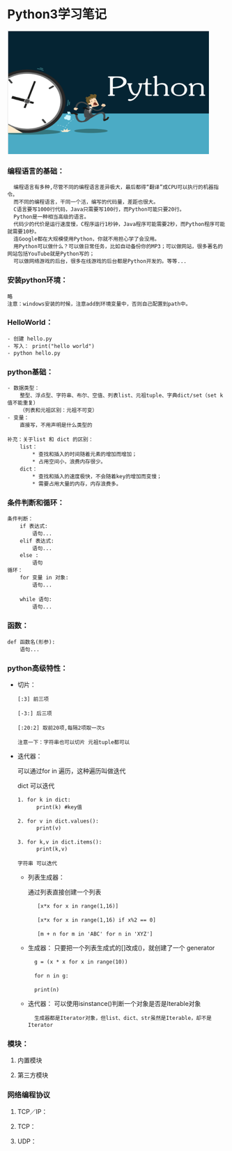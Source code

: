 # Python3学习笔记

![](./images/python3.png)

### 编程语言的基础：
```
  编程语言有多种,尽管不同的编程语言差异极大，最后都得“翻译”成CPU可以执行的机器指令。
  而不同的编程语言，干同一个活，编写的代码量，差距也很大。
  C语言要写1000行代码，Java只需要写100行，而Python可能只要20行。
  Python是一种相当高级的语言。
  代码少的代价是运行速度慢，C程序运行1秒钟，Java程序可能需要2秒，而Python程序可能就需要10秒。
  连Google都在大规模使用Python，你就不用担心学了会没用。
  用Python可以做什么？可以做日常任务，比如自动备份你的MP3；可以做网站，很多著名的网站包括YouTube就是Python写的；
  可以做网络游戏的后台，很多在线游戏的后台都是Python开发的。等等...
```

### 安装python环境：
    略
    注意：windows安装的时候，注意add到环境变量中，否则自己配置到path中。

### HelloWorld：
    - 创建 hello.py
    - 写入： print("hello world")
    - python hello.py

### python基础：
    - 数据类型：
        整型、浮点型、字符串、布尔、空值、列表list、元祖tuple、字典dict/set（set k值不能重复）
        （列表和元祖区别：元祖不可变）
    - 变量：
        直接写，不用声明是什么类型的

    补充：关于list 和 dict 的区别：
        list：
            * 查找和插入的时间随着元素的增加而增加；
            * 占用空间小，浪费内存很少。
        dict：
            * 查找和插入的速度极快，不会随着key的增加而变慢；
            * 需要占用大量的内存，内存浪费多。

### 条件判断和循环：
    条件判断：
        if 表达式:
            语句...
        elif 表达式:
            语句...
        else :
            语句
    循环：
        for 变量 in 对象:
            语句...

        while 语句:
            语句...

### 函数：
    def 函数名(形参):
        语句...

### python高级特性：
  - 切片：

        [:3] 前三项

        [-3:] 后三项

        [:20:2] 取前20项,每隔2项取一次s

        注意一下：字符串也可以切片 元祖tuple都可以

  - 迭代器：

      可以通过for in 遍历，这种遍历叫做迭代

      dict 可以迭代

        1. for k in dict:
              print(k) #key值

        2. for v in dict.values():
              print(v)

        3. for k,v in dict.items():
              print(k,v)

        字符串 可以迭代

    - 列表生成器：

        通过列表直接创建一个列表

             [x*x for x in range(1,16)]  

             [x*x for x in range(1,16) if x%2 == 0]

             [m + n for m in 'ABC' for n in 'XYZ']

    - 生成器：
            只要把一个列表生成式的[]改成()，就创建了一个
            generator

            g = (x * x for x in range(10))

            for n in g:

            print(n)

    - 迭代器：
            可以使用isinstance()判断一个对象是否是Iterable对象

            生成器都是Iterator对象，但list、dict、str虽然是Iterable，却不是Iterator

### 模块：

1. 内置模块

2. 第三方模块

### 网络编程协议

1. TCP／IP：

2. TCP：

3. UDP：





